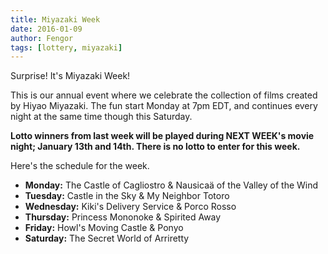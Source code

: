 ```yaml
---
title: Miyazaki Week
date: 2016-01-09
author: Fengor
tags: [lottery, miyazaki]
---
```

Surprise! It's Miyazaki Week!

This is our annual event where we celebrate the collection of films created by Hiyao Miyazaki. The fun start Monday at 7pm EDT, and continues every night at the same time though this Saturday.

**Lotto winners from last week will be played during NEXT WEEK's movie night; January 13th and 14th. There is no lotto to enter for this week.**

Here's the schedule for the week.

- **Monday:** The Castle of Cagliostro & Nausicaä of the Valley of the Wind
- **Tuesday:** Castle in the Sky & My Neighbor Totoro
- **Wednesday:** Kiki's Delivery Service & Porco Rosso
- **Thursday:** Princess Mononoke & Spirited Away
- **Friday:** Howl's Moving Castle & Ponyo
- **Saturday:** The Secret World of Arriretty
